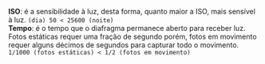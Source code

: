 **ISO**: é a sensibilidade à luz, desta forma, quanto maior a ISO, mais sensível à luz. `(dia) 50 < 25600 (noite)`  
**Tempo**: é o tempo que o diafragma permanece aberto para receber luz. Fotos estáticas requer uma fração de segundo porém, fotos em movimento requer alguns décimos de segundos para capturar todo o movimento. `1/1000 (fotos estáticas) < 1/2 (fotos em movimento)`

